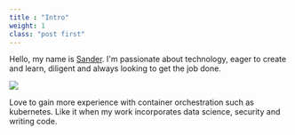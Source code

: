 ```yaml
---
title : "Intro"
weight: 1
class: "post first"
---
```


<style>
#site-head-content { background-color: #5BA4E5; }
#site-head-content a { display:none; }
#blog-logo { display:none; }
.inner section { display: none; }
</style>
<!-- Global site tag (gtag.js) - Google Analytics -->
<script async src="https://www.googletagmanager.com/gtag/js?id=UA-68937386-8"></script>
<script>
  window.dataLayer = window.dataLayer || [];
  function gtag(){dataLayer.push(arguments);}
  gtag('js', new Date());

  gtag('config', 'UA-68937386-8');
</script>


Hello, my name is [Sander](https://lent.ink).
I'm passionate about technology,
eager to create and learn,
diligent and always looking to get the job done.


<img src="https://cdn.lent.ink/img/chair.jpg">


Love to gain more experience with container orchestration such as kubernetes.
Like it when my work incorporates data science, security and writing code.
